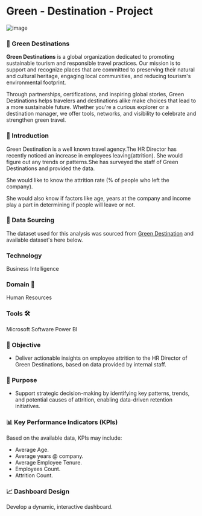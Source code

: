 # Green - Destination - Project

![image](https://github.com/user-attachments/assets/8536b3e4-dd75-4223-bd5d-a8722ec065d1)

### 🌿 Green Destinations

**Green Destinations** is a global organization dedicated to promoting sustainable tourism and responsible travel practices. Our mission is to support and recognize places that are committed to preserving their natural and cultural heritage, engaging local communities, and reducing tourism's environmental footprint.

Through partnerships, certifications, and inspiring global stories, Green Destinations helps travelers and destinations alike make choices that lead to a more sustainable future. Whether you're a curious explorer or a destination manager, we offer tools, networks, and visibility to celebrate and strengthen green travel.

### 🌿 Introduction

Green Destination is a well known travel agency.The HR Director has recently noticed an increase in employees leaving(attrition). She would figure out any trends or patterns.She has surveyed the staff of Green Destinations and provided the data.

She would like to know the attrition rate (% of people who left the company).

She would also know if factors like age, years at the company and income play a part in determining if people will leave or not.

### 🌿 Data Sourcing

The dataset used for this analysis was sourced from [Green Destination](https://github.com/mroyalreddy07/Green_Destination_Project/blob/main/Green%20destination.csv) and available dataset's here below.

### Technology
Business Intelligence

### Domain 🛒
Human Resources

### Tools 🛠
Microsoft Software Power BI

### 🎯 Objective

* Deliver actionable insights on employee attrition to the HR Director of Green Destinations, based on data provided by internal staff.

### 🧩 Purpose

* Support strategic decision-making by identifying key patterns, trends, and potential causes of attrition, enabling data-driven retention initiatives.

### 📊 Key Performance Indicators (KPIs)
Based on the available data, KPIs may include:

* Average Age.
* Average years @ company.
* Average Employee Tenure.
* Employees Count.
* Attrition Count.

### 📈 Dashboard Design

Develop a dynamic, interactive dashboard.
